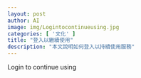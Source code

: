 ```yaml
---
layout: post
author: AI
image: img/Logintocontinueusing.jpg
categories: [ '文化' ]
title: "登入以繼續使用"
description: "本文說明如何登入以持續使用服務"
---
```

Login to continue using